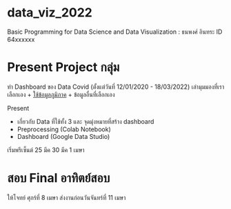 # data_viz_2022
Basic Programming for Data Science and Data Visualization : ธนพงศ์ อินทระ ID 64xxxxxx



# Present Project กลุ่ม

ทำ Dashboard ของ Data Covid (ตั้งแต่วันที่ 12/01/2020 - 18/03/2022) เล่ามุมมองที่เราเลือกเอง + [ใช้ข้อมูลภูมิภาค](https://th.wikipedia.org/wiki/ภูมิภาคของประเทศไทย)  + ข้อมูลอื่นที่เลือกเอง 

Present
- เกี่ยวกับ Data ที่ใช้ทั้ง 3 และ จุดมุ่งหมายที่สร้าง dashboard
- Preprocessing (Colab Notebook)
- Dashboard (Google Data Studio)

เริ่มพรีเซ็นต์ 25 มีค 30 มีค 1 เมษา 

# สอบ Final อาทิตย์สอบ 
ให้โจทย์ ศุกร์ที่ 8 เมษา ส่งงานก่อนวันจันทร์ที่ 11 เมษา
